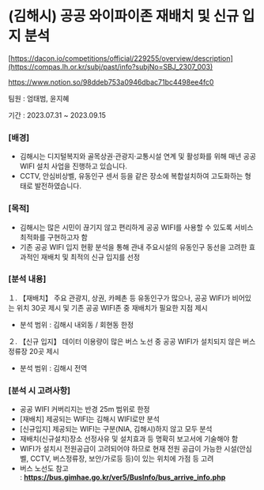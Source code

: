 # (김해시) 공공 와이파이존 재배치 및 신규 입지 분석
[https://dacon.io/competitions/official/229255/overview/description](https://compas.lh.or.kr/subj/past/info?subjNo=SBJ_2307_003)

https://www.notion.so/98ddeb753a0946dbac71bc4498ee4fc0

팀원 : 엄태범, 윤지혜

기간 : 2023.07.31 ~ 2023.09.15

### [배경]

- 김해시는 디지털복지와 골목상권·관광지·교통시설 연계 및 활성화를 위해 매년 공공WIFI 설치 사업을 진행하고 있습니다.
- CCTV, 안심비상벨, 유동인구 센서 등을 같은 장소에 복합설치하여 고도화하는 형태로 발전하였습니다.

### [목적]

- 김해시는 많은 시민이 끊기지 않고 편리하게 공공 WIFI를 사용할 수 있도록 서비스 최적화를 구현하고자 함
- 기존 공공 WIFI 입지 현황 분석을 통해 관내 주요시설의 유동인구 동선을 고려한 효과적인 재배치 및 최적의 신규 입지를 선정

### [분석 내용]

１. 【재배치】 주요 관광지, 상권, 카페촌 등 유동인구가 많으나, 공공 WIFI가 비어있는 위치 30곳 제시 및 기존 공공 WIFI존 중 재배치가 필요한 지점 제시

- 분석 범위 : 김해시 내외동 / 회현동 한정

２. 【신규 입지】 데이터 이용량이 많은 버스 노선 중 공공 WIFI가 설치되지 않은 버스 정류장 20곳 제시

- 분석 범위 : 김해시 전역

### [분석 시 고려사항]

- 공공 WIFI 커버리지는 반경 25m 범위로 한정
- [재배치] 제공되는 WIFI는 김해시 WIFI로만 분석
- [신규입지] 제공되는 WIFI는 구분(NIA, 김해시)하지 않고 모두 분석
- 재배치(신규설치)장소 선정사유 및 설치효과 등 명확히 보고서에 기술해야 함
- WIFI가 설치시 전원공급이 고려되어야 하므로 현재 전원 공급이 가능한 시설(안심벨, CCTV, 버스정류장, 보안/가로등 등)이 있는 위치에 가점 등 고려
- 버스 노선도 참고 : **https://bus.gimhae.go.kr/ver5/BusInfo/bus_arrive_info.php**
